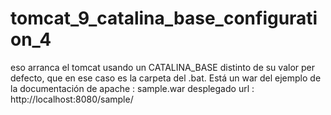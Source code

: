 # tomcat_9_catalina_base_configuration_4

eso arranca el tomcat usando un CATALINA_BASE distinto de su valor per defecto, que en ese caso es la carpeta del .bat.
Está un war del ejemplo de la documentación de apache : sample.war desplegado
url : http://localhost:8080/sample/

